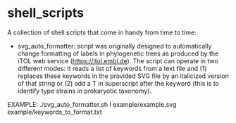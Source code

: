 shell_scripts
=============

A collection of shell scripts that come in handy from time to time:

* svg_auto_formatter: script was originally designed to automatically change formatting of labels in phylogenetic trees as produced by the iTOL web service (https://itol.embl.de). The script can operate in two different modes: it reads a list of keywords from a text file and (1) replaces these keywords in the provided SVG file by an italicized version of that string or (2) add a T in superscript after the keyword (this is to identify type strains in prokaryotic taxonomy).

EXAMPLE: ./svg_auto_formatter.sh I example/example.svg example/keywords_to_format.txt

